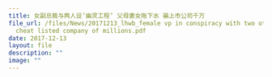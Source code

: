 ```yaml
---
title: 女副总裁与两人设‘幽灵工程’ 父母妻女拖下水 骗上市公司千万
file_url: /files/News/20171213_lhwb_female vp in conspiracy with two others to
  cheat listed company of millions.pdf
date: 2017-12-13
layout: file
description: ""
image: ""
---
```

